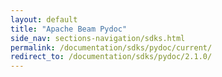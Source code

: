 ```yaml
---
layout: default
title: "Apache Beam Pydoc"
side_nav: sections-navigation/sdks.html
permalink: /documentation/sdks/pydoc/current/
redirect_to: /documentation/sdks/pydoc/2.1.0/
---
```

